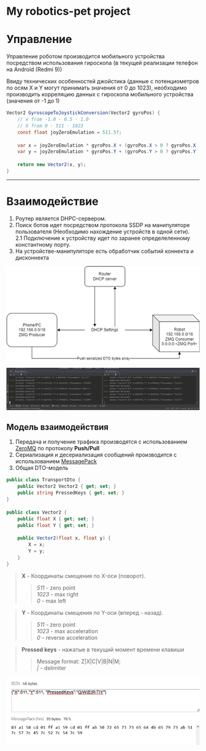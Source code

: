# My robotics-pet project
# Управление
Управление роботом производится мобильного устройства  посредством использования гироскопа (в текущей реализации телефон на Android (Redmi 9))  

Ввиду технических особенностей джойстика (данные с потенциометров по осям X и Y могут принимать значения от 0 до 1023), необходимо производить корреляцию данных с гироскопа мобильного устройства (значения от -1 до 1)
```csharp 
Vector2 GyroscopeToJoystickConversion(Vector2 gyroPos) {
    // x from -1.0 - 0.5 - 1.0
    // X from 0 - 511 - 1023
    const float joyZeroEmulation = 511.5f; 

    var x = joyZeroEmulation * gyroPos.X + (gyroPos.X > 0 ? gyroPos.X : -gyroPos.X);
    var y = joyZeroEmulation * gyroPos.Y + (gyroPos.Y > 0 ? gyroPos.Y : -gyroPos.Y);

    return new Vector2(x, y);
}
```
___
# Взаимодействие
1. Роутер является DHPC-сервером.  
2. Поиск ботов идет посредством протокола SSDP на манипуляторе пользователя (Необходимо нахождение устройств в одной сети).  
    2.1 Подключение к устройству идет по заранее определеленному константному порту.  
3. На устройстве-манипуляторе есть обработчик событий коннекта и дисконнекта  

![Communication scheme](./images/communication.png)

![Communication](./images/push-pull.png)

## Модель взаимодействия

1. Передача и получение трафика производятся с использованием [ZeroMQ](https://zeromq.org/) по протоколу **Push/Pull**  
2. Сериализация и десериализация сообщений производится с использованием [MessagePack](https://msgpack.org/)  
3. Общая DTO-модель 

```csharp
public class TransportDto {
    public Vector2 Vector2 { get; set; }
    public string PressedKeys { get; set; }
}

public class Vector2 {
    public float X { get; set; }
    public float Y { get; set; }

    public Vector2(float x, float y) {
        X = x;
        Y = y;
    }
}
```
> **X** - Координаты смещения по X-оси (поворот).  
>> *511* - zero point  
>> *1023* - max right  
>> *0* - max left  

> **Y** - Координаты смещения по Y-оси (вперед - назад).  
>> *511* - zero point  
>> *1023* - max acceleration  
>> *0* - reverse acceleration  

> **Pressed keys** - нажатые в текущий момент времени клавиши  
>> Message format: Z|X|C|V|B|N|M;  
>> *|* - delimiter  


![Пример сжатия](./images/messagepack.png)
